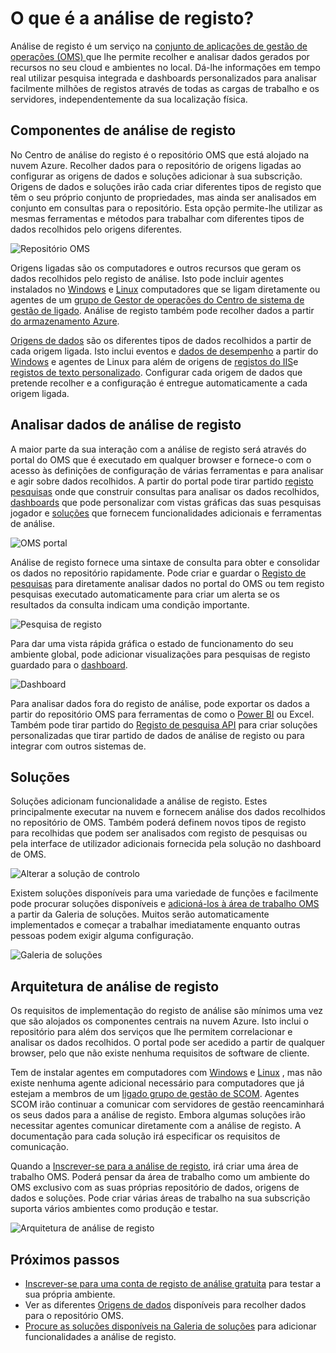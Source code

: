 <properties
   pageTitle="O que é a análise de registo? | Microsoft Azure"
   description="Registo é um serviço no conjunto de aplicações de gestão de operações (OMS) que o ajuda a recolher e analisar dados operacionais gerados por recursos no seu cloud e de análise ambiente no local.  Este artigo fornece uma breve descrição geral dos diferentes componentes de ligações para conteúdos detalhadas e de análise de registo."
   services="log-analytics"
   documentationCenter=""
   authors="bwren"
   manager="jwhit"
   editor="tysonn" />
<tags
   ms.service="log-analytics"
   ms.devlang="na"
   ms.topic="hero-article"
   ms.tgt_pltfrm="na"
   ms.workload="infrastructure-services"
   ms.date="09/06/2016"
   ms.author="bwren" />

# <a name="what-is-log-analytics"></a>O que é a análise de registo?
Análise de registo é um serviço na [conjunto de aplicações de gestão de operações \(OMS\) ](../operations-management-suite/operations-management-suite-overview.md) que lhe permite recolher e analisar dados gerados por recursos no seu cloud e ambientes no local. Dá-lhe informações em tempo real utilizar pesquisa integrada e dashboards personalizados para analisar facilmente milhões de registos através de todas as cargas de trabalho e os servidores, independentemente da sua localização física.


## <a name="log-analytics-components"></a>Componentes de análise de registo
No Centro de análise do registo é o repositório OMS que está alojado na nuvem Azure.  Recolher dados para o repositório de origens ligadas ao configurar as origens de dados e soluções adicionar à sua subscrição.  Origens de dados e soluções irão cada criar diferentes tipos de registo que têm o seu próprio conjunto de propriedades, mas ainda ser analisados em conjunto em consultas para o repositório.  Esta opção permite-lhe utilizar as mesmas ferramentas e métodos para trabalhar com diferentes tipos de dados recolhidos pelo origens diferentes.


![Repositório OMS](media/log-analytics-overview/overview.png)


Origens ligadas são os computadores e outros recursos que geram os dados recolhidos pelo registo de análise.  Isto pode incluir agentes instalados no [Windows](log-analytics-windows-agents.md) e [Linux](log-analytics-linux-agents.md) computadores que se ligam diretamente ou agentes de um [grupo de Gestor de operações do Centro de sistema de gestão de ligado](log-analytics-om-agents.md).  Análise de registo também pode recolher dados a partir [do armazenamento Azure](log-analytics-azure-storage.md).

[Origens de dados](log-analytics-data-sources.md) são os diferentes tipos de dados recolhidos a partir de cada origem ligada.  Isto inclui eventos e [dados de desempenho](log-analytics-data-sources-performance-counters.md) a partir do [Windows](log-analytics-data-sources-windows-events.md) e agentes de Linux para além de origens de [registos do IIS](log-analytics-data-sources-iis-logs.md)e [registos de texto personalizado](log-analytics-data-sources-custom-logs.md).  Configurar cada origem de dados que pretende recolher e a configuração é entregue automaticamente a cada origem ligada.


## <a name="analyzing-log-analytics-data"></a>Analisar dados de análise de registo
A maior parte da sua interação com a análise de registo será através do portal do OMS que é executado em qualquer browser e fornece-o com o acesso às definições de configuração de várias ferramentas e para analisar e agir sobre dados recolhidos.  A partir do portal pode tirar partido [registo pesquisas](log-analytics-log-searches.md) onde que construir consultas para analisar os dados recolhidos, [dashboards](log-analytics-dashboards.md) que pode personalizar com vistas gráficas das suas pesquisas jogador e [soluções](log-analytics-add-solutions.md) que fornecem funcionalidades adicionais e ferramentas de análise.

![OMS portal](media/log-analytics-overview/portal.png)


Análise de registo fornece uma sintaxe de consulta para obter e consolidar os dados no repositório rapidamente.  Pode criar e guardar o [Registo de pesquisas](log-analytics-log-searches.md) para diretamente analisar dados no portal do OMS ou tem registo pesquisas executado automaticamente para criar um alerta se os resultados da consulta indicam uma condição importante.

![Pesquisa de registo](media/log-analytics-overview/log-search.png)

Para dar uma vista rápida gráfica o estado de funcionamento do seu ambiente global, pode adicionar visualizações para pesquisas de registo guardado para o [dashboard](log-analytics-dashboards.md).   

![Dashboard](media/log-analytics-overview/dashboard.png)

Para analisar dados fora do registo de análise, pode exportar os dados a partir do repositório OMS para ferramentas de como o [Power BI](log-analytics-powerbi.md) ou Excel.  Também pode tirar partido do [Registo de pesquisa API](log-analytics-log-search-api.md) para criar soluções personalizadas que tirar partido de dados de análise de registo ou para integrar com outros sistemas de.

## <a name="solutions"></a>Soluções
Soluções adicionam funcionalidade a análise de registo.  Estes principalmente executar na nuvem e fornecem análise dos dados recolhidos no repositório de OMS. Também poderá definem novos tipos de registo para recolhidas que podem ser analisados com registo de pesquisas ou pela interface de utilizador adicionais fornecida pela solução no dashboard de OMS.  

![Alterar a solução de controlo](media/log-analytics-overview/change-tracking.png)


Existem soluções disponíveis para uma variedade de funções e facilmente pode procurar soluções disponíveis e [adicioná-los à área de trabalho OMS](log-analytics-add-solutions.md) a partir da Galeria de soluções.  Muitos serão automaticamente implementados e começar a trabalhar imediatamente enquanto outras pessoas podem exigir alguma configuração.

![Galeria de soluções](media/log-analytics-overview/solution-gallery.png)

## <a name="log-analytics-architecture"></a>Arquitetura de análise de registo
Os requisitos de implementação do registo de análise são mínimos uma vez que são alojados os componentes centrais na nuvem Azure.  Isto inclui o repositório para além dos serviços que lhe permitem correlacionar e analisar os dados recolhidos.  O portal pode ser acedido a partir de qualquer browser, pelo que não existe nenhuma requisitos de software de cliente.

Tem de instalar agentes em computadores com [Windows](log-analytics-windows-agents.md) e [Linux](log-analytics-linux-agents.md) , mas não existe nenhuma agente adicional necessário para computadores que já estejam a membros de um [ligado grupo de gestão de SCOM](log-analytics-om-agents.md).  Agentes SCOM irão continuar a comunicar com servidores de gestão reencaminhará os seus dados para a análise de registo.  Embora algumas soluções irão necessitar agentes comunicar diretamente com a análise de registo.  A documentação para cada solução irá especificar os requisitos de comunicação.

Quando a [Inscrever-se para a análise de registo](log-analytics-get-started.md), irá criar uma área de trabalho OMS.  Poderá pensar da área de trabalho como um ambiente do OMS exclusivo com as suas próprias repositório de dados, origens de dados e soluções. Pode criar várias áreas de trabalho na sua subscrição suporta vários ambientes como produção e testar.

![Arquitetura de análise de registo](media/log-analytics-overview/architecture.png)


## <a name="next-steps"></a>Próximos passos

- [Inscrever-se para uma conta de registo de análise gratuita](log-analytics-get-started.md) para testar a sua própria ambiente.
- Ver as diferentes [Origens de dados](log-analytics-data-sources.md) disponíveis para recolher dados para o repositório OMS.
- [Procure as soluções disponíveis na Galeria de soluções](log-analytics-add-solutions.md) para adicionar funcionalidades a análise de registo.
